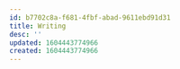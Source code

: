 ```yaml
---
id: b7702c8a-f681-4fbf-abad-9611ebd91d31
title: Writing
desc: ''
updated: 1604443774966
created: 1604443774966
---
```


